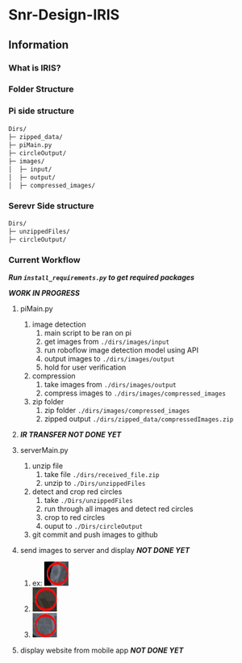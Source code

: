 # Snr-Design-IRIS

## Information

### What is IRIS?

### Folder Structure

### Pi side structure

```
Dirs/
├─ zipped_data/
├─ piMain.py
├─ circleOutput/
├─ images/
│  ├─ input/
│  ├─ output/
│  ├─ compressed_images/
```

### Serevr Side structure

```
Dirs/
├─ unzippedFiles/
├─ circleOutput/
```

### Current Workflow

***Run `install_requirements.py` to get required packages***

***WORK IN PROGRESS***

1. piMain.py
    1. image detection
        1. main script to be ran on pi
        2. get images from `./dirs/images/input`
        3. run roboflow image detection model using API
        4. output images to `./dirs/images/output`
        5. hold for user verification
    2. compression
        1. take images from `./dirs/images/output`
        2. compress images to `./dirs/images/compressed_images`
    3. zip folder
        1. zip folder `./dirs/images/compressed_images`
        2. zipped output `./dirs/zipped_data/compressedImages.zip`

2. ***IR TRANSFER NOT DONE YET***

3. serverMain.py
    1. unzip file
        1. take file `./dirs/received_file.zip`
        2. unzip to `./Dirs/unzippedFiles`
    2. detect and crop red circles
        1. take `./Dirs/unzippedFiles`
        2. run through all images and detect red circles
        3. crop to red circles
        4. ouput to `./Dirs/circleOutput`
    3. git commit and push images to github

4. send images to server and display ***NOT DONE YET***
    1. ex: ![circle_1](https://github.com/Oluoma-Eziolise/Snr-Design-IRIS/blob/main/Dirs/circleOutput/circle_1.png)
    2. ![Circle_2](https://github.com/Oluoma-Eziolise/Snr-Design-IRIS/blob/main/Dirs/circleOutput/circle_2.png)
    3. ![Circle_3](https://github.com/Oluoma-Eziolise/Snr-Design-IRIS/blob/main/Dirs/circleOutput/circle_3.png)

5. display website from mobile app ***NOT DONE YET***
